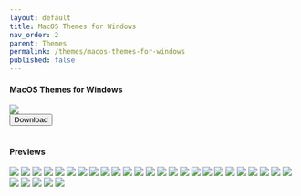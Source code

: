 ```yaml
---
layout: default
title: MacOS Themes for Windows
nav_order: 2
parent: Themes
permalink: /themes/macos-themes-for-windows
published: false
---
```


<div class="card">
  <div class="container">
    <h4>MacOS Themes for Windows</h4>
  </div>
  <img src="https://images-wixmp-ed30a86b8c4ca887773594c2.wixmp.com/i/836bd001-fc1e-41ac-8fce-917bee5d1f0e/dio9l97-b7c5f79d-4f66-4e2c-9408-e03e44194375.png/v1/fill/w_1363,h_586,q_70,strp/macos_themes_for_windows_by_og_nimbi_dio9l97-fullview.jpg" />
  <div class="container">
    <a href="https://www.deviantart.com/og-nimbi/art/MacOS-Themes-for-Windows-1129149403">
    <button type="button" name="button" class="btn">Download</button></a>
  </div>
</div>
<br />
<div class="card">
  <div class="container">
    <h4>Previews</h4>
  </div>
  <div class="gallery"> 
    <img src="../assets/PreviewImages/MacOS-Themes-for-Windows/Sequoia Light.png" class="border">
    <img src="../assets/PreviewImages/MacOS-Themes-for-Windows/Sequoia Dark.png" class="border">
    <img src="../assets/PreviewImages/MacOS-Themes-for-Windows/Sonoma Light.png" class="border">
    <img src="../assets/PreviewImages/MacOS-Themes-for-Windows/Sonoma Dark.png" class="border">
    <img src="../assets/PreviewImages/MacOS-Themes-for-Windows/Ventura Light.png" class="border">
    <img src="../assets/PreviewImages/MacOS-Themes-for-Windows/Ventura Dark.png" class="border">
    <img src="../assets/PreviewImages/MacOS-Themes-for-Windows/BigSur Day.png" class="border">
    <img src="../assets/PreviewImages/MacOS-Themes-for-Windows/BigSur Night.png" class="border">
    <img src="../assets/PreviewImages/MacOS-Themes-for-Windows/BigSur Colorful Day.png" class="border">
    <img src="../assets/PreviewImages/MacOS-Themes-for-Windows/BigSur Colorful Night.png" class="border">
    <img src="../assets/PreviewImages/MacOS-Themes-for-Windows/Catalina Day.png" class="border">
    <img src="../assets/PreviewImages/MacOS-Themes-for-Windows/Catalina Night.png" class="border">
    <img src="../assets/PreviewImages/MacOS-Themes-for-Windows/Mojave Day.png" class="border">
    <img src="../assets/PreviewImages/MacOS-Themes-for-Windows/Mojave Night.png" class="border">
    <img src="../assets/PreviewImages/MacOS-Themes-for-Windows/Monterey Light.png" class="border">
    <img src="../assets/PreviewImages/MacOS-Themes-for-Windows/Monterey Dark.png" class="border">
    <img src="../assets/PreviewImages/MacOS-Themes-for-Windows/High Sierra.png" class="border">
    <img src="../assets/PreviewImages/MacOS-Themes-for-Windows/Sierra.png" class="border">
    <img src="../assets/PreviewImages/MacOS-Themes-for-Windows/El Capitan.png" class="border">
    <img src="../assets/PreviewImages/MacOS-Themes-for-Windows/Yosemite.png" class="border">
    <img src="../assets/PreviewImages/MacOS-Themes-for-Windows/Mavericks.png" class="border">
    <img src="../assets/PreviewImages/MacOS-Themes-for-Windows/Mountain Lion.png" class="border">
    <img src="../assets/PreviewImages/MacOS-Themes-for-Windows/Lion.png" class="border">
    <img src="../assets/PreviewImages/MacOS-Themes-for-Windows/Snow Leopard.png" class="border">
    <img src="../assets/PreviewImages/MacOS-Themes-for-Windows/Snow Leopard Alt.png" class="border">
    <img src="../assets/PreviewImages/MacOS-Themes-for-Windows/Leopard.png" class="border">
    <img src="../assets/PreviewImages/MacOS-Themes-for-Windows/Tiger.png" class="border">
    <img src="../assets/PreviewImages/MacOS-Themes-for-Windows/Panther.png" class="border">
    <img src="../assets/PreviewImages/MacOS-Themes-for-Windows/Jaguar.png" class="border">
    <img src="../assets/PreviewImages/MacOS-Themes-for-Windows/Puma.png" class="border">
  </div>
</div>
